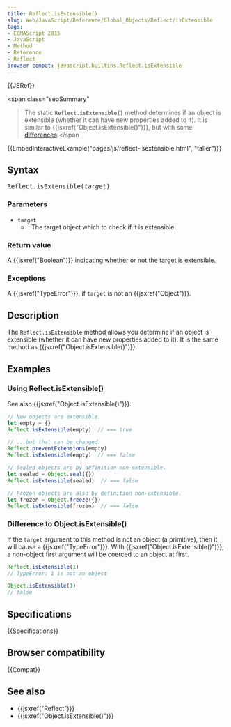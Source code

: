 ```yaml
---
title: Reflect.isExtensible()
slug: Web/JavaScript/Reference/Global_Objects/Reflect/isExtensible
tags:
- ECMAScript 2015
- JavaScript
- Method
- Reference
- Reflect
browser-compat: javascript.builtins.Reflect.isExtensible
---
```

{{JSRef}}

<span class="seoSummary"

> The static <strong><code>Reflect.isExtensible()</code></strong> method
> determines if an object is extensible (whether it can have new properties
> added to it). It is similar to
> {{jsxref("Object.isExtensible()")}}, but with some
> <a href="#Difference_to_Object.isExtensible">differences</a>.</span

{{EmbedInteractiveExample("pages/js/reflect-isextensible.html", "taller")}}

## Syntax

<pre class="brush: js">
Reflect.isExtensible(<var>target</var>)
</pre>

### Parameters

- `target`
  - : The target object which to check if it is extensible.

### Return value

A {{jsxref("Boolean")}} indicating whether or not the target is
extensible.

### Exceptions

A {{jsxref("TypeError")}}, if `target` is not an
{{jsxref("Object")}}.

## Description

The `Reflect.isExtensible` method allows you determine if an object is
extensible (whether it can have new properties added to it). It is the same
method as {{jsxref("Object.isExtensible()")}}.

## Examples

### Using Reflect.isExtensible()

See also {{jsxref("Object.isExtensible()")}}.

```js
// New objects are extensible.
let empty = {}
Reflect.isExtensible(empty)  // === true

// ...but that can be changed.
Reflect.preventExtensions(empty)
Reflect.isExtensible(empty)  // === false

// Sealed objects are by definition non-extensible.
let sealed = Object.seal({})
Reflect.isExtensible(sealed)  // === false

// Frozen objects are also by definition non-extensible.
let frozen = Object.freeze({})
Reflect.isExtensible(frozen)  // === false
```

### Difference to Object.isExtensible()

If the `target` argument to this method is not an object (a primitive), then it
will cause a {{jsxref("TypeError")}}. With
{{jsxref("Object.isExtensible()")}}, a non-object first argument
will be coerced to an object at first.

```js
Reflect.isExtensible(1)
// TypeError: 1 is not an object

Object.isExtensible(1)
// false
```

## Specifications

{{Specifications}}

## Browser compatibility

{{Compat}}

## See also

- {{jsxref("Reflect")}}
- {{jsxref("Object.isExtensible()")}}
